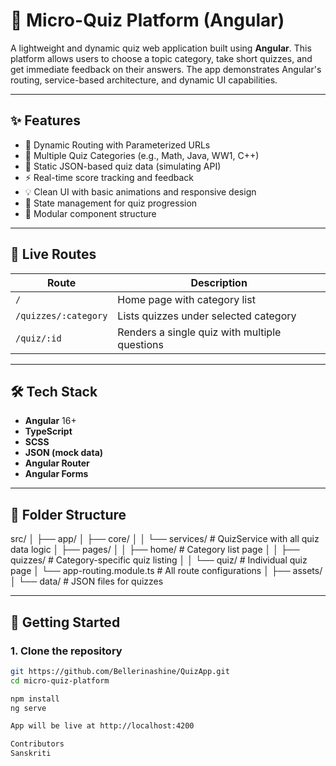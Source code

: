 # 🧠 Micro-Quiz Platform (Angular)

A lightweight and dynamic quiz web application built using **Angular**. This platform allows users to choose a topic category, take short quizzes, and get immediate feedback on their answers. The app demonstrates Angular's routing, service-based architecture, and dynamic UI capabilities.

---

## ✨ Features

- 🔄 Dynamic Routing with Parameterized URLs
- 🧩 Multiple Quiz Categories (e.g., Math, Java, WW1, C++)
- 📄 Static JSON-based quiz data (simulating API)
- ⚡ Real-time score tracking and feedback
- 💡 Clean UI with basic animations and responsive design
- 🧠 State management for quiz progression
- 📁 Modular component structure

---

## 🧭 Live Routes

| Route | Description |
|-------|-------------|
| `/` | Home page with category list |
| `/quizzes/:category` | Lists quizzes under selected category |
| `/quiz/:id` | Renders a single quiz with multiple questions |

---

## 🛠️ Tech Stack

- **Angular** 16+
- **TypeScript**
- **SCSS**
- **JSON (mock data)**
- **Angular Router**
- **Angular Forms**

---

## 📂 Folder Structure

src/
│
├── app/
│ ├── core/
│ │ └── services/ # QuizService with all quiz data logic
│ ├── pages/
│ │ ├── home/ # Category list page
│ │ ├── quizzes/ # Category-specific quiz listing
│ │ └── quiz/ # Individual quiz page
│ └── app-routing.module.ts # All route configurations
│
├── assets/
│ └── data/ # JSON files for quizzes


---

## 🚀 Getting Started

### 1. Clone the repository

```bash
git https://github.com/Bellerinashine/QuizApp.git
cd micro-quiz-platform

npm install
ng serve

App will be live at http://localhost:4200

Contributors 
Sanskriti